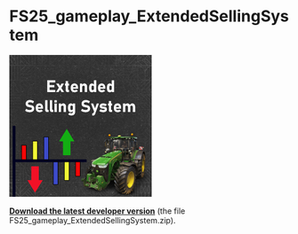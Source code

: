 # FS25_gameplay_ExtendedSellingSystem

![image](https://github.com/MathiasHun/FS25_gameplay_ExtendedSellingSystem/blob/main/FS25_ExtendedSellingSystem256.png)
</br>
<p dir="auto"><strong><a href="https://farmsim.bltfm.hu/infusions/bltfmhu_downloads_center/downloads.php?cat_id=4&dlc_id=6">Download the latest developer version</a></strong> (the file FS25_gameplay_ExtendedSellingSystem.zip).</p>
